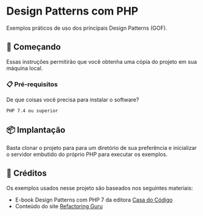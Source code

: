 # Design Patterns com PHP

Exemplos práticos de uso dos principais Design Patterns (GOF).

## 🚀 Começando

Essas instruções permitirão que você obtenha uma cópia do projeto em sua máquina local.

### 📋 Pré-requisitos

De que coisas você precisa para instalar o software?

```
PHP 7.4 ou superior
```

## 📦 Implantação

Basta clonar o projeto para para um diretório de sua preferência e inicializar o servidor embutido do próprio PHP para executar os exemplos. <br/>

## 🎁 Créditos

Os exemplos usados nesse projeto são baseados nos seguintes materiais:

* E-book Design Patterns com PHP 7 da editora [Casa do Código](https://www.casadocodigo.com.br/)
* Conteúdo do site [Refactoring Guru](https://refactoring.guru/design-patterns)
